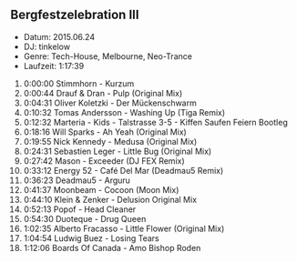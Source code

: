 ## Bergfestzelebration III

* Datum: 2015.06.24
* DJ: tinkelow
* Genre: Tech-House, Melbourne, Neo-Trance
* Laufzeit: 1:17:39

1.  0:00:00 Stimmhorn - Kurzum
2.  0:00:44 Drauf & Dran - Pulp (Original Mix)
3.  0:04:31 Oliver Koletzki - Der Mückenschwarm
4.  0:10:32 Tomas Andersson - Washing Up (Tiga Remix)
5.  0:12:32 Marteria - Kids - Talstrasse 3-5 - Kiffen Saufen Feiern Bootleg
6.  0:18:16 Will Sparks - Ah Yeah (Original Mix)
7.  0:19:55 Nick Kennedy - Medusa (Original Mix)
8.  0:24:31 Sebastien Leger - Little Bug (Original Mix)
9.  0:27:42 Mason - Exceeder (DJ FEX Remix)
10. 0:33:12 Energy 52 - Café Del Mar (Deadmau5 Remix)
11. 0:36:23 Deadmau5 - Arguru
12. 0:41:37 Moonbeam - Cocoon (Moon Mix)
13. 0:44:10 Klein & Zenker - Delusion Original Mix
14. 0:52:13 Popof - Head Cleaner
15. 0:54:30 Duoteque - Drug Queen
16. 1:02:35 Alberto Fracasso - Little Flower (Original Mix)
17. 1:04:54 Ludwig Buez - Losing Tears
18. 1:12:06 Boards Of Canada - Amo Bishop Roden

